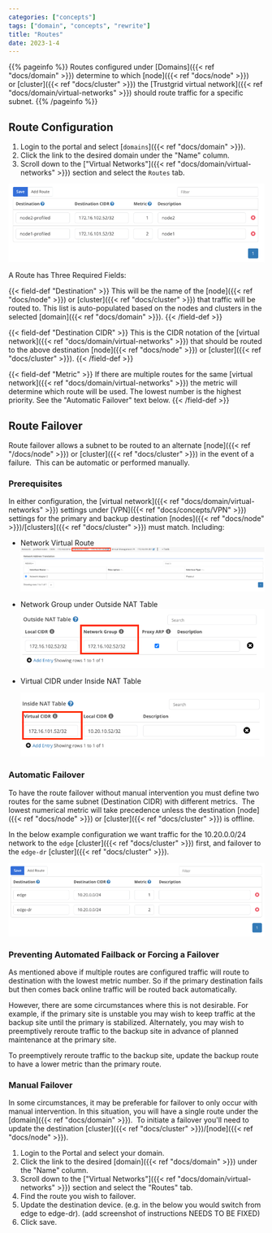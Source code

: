 ```yaml
---
categories: ["concepts"]
tags: ["domain", "concepts", "rewrite"]
title: "Routes"
date: 2023-1-4
---
```


{{% pageinfo %}}
Routes configured under [Domains]({{< ref "docs/domain" >}}) determine to which [node]({{< ref "docs/node" >}}) or [cluster]({{< ref "docs/cluster" >}}) the [Trustgrid virtual network]({{< ref "docs/domain/virtual-networks" >}}) should route traffic for a specific subnet.
{{% /pageinfo %}}

## Route Configuration

1. Login to the portal and select [`domains`]({{< ref "docs/domain" >}}).
2. Click the link to the desired domain under the "Name" column.
3. Scroll down to the ["Virtual Networks"]({{< ref "docs/domain/virtual-networks" >}}) section and select the `Routes` tab.

![img](routes-list.png)

A Route has Three Required Fields:

{{< field-def "Destination" >}}
This will be the name of the [node]({{< ref "docs/node" >}}) or [cluster]({{< ref "docs/cluster" >}}) that traffic will be routed to. This list is auto-populated based on the nodes and clusters in the selected [domain]({{< ref "docs/domain" >}}).
{{< /field-def >}}

{{< field-def "Destination CIDR" >}}
This is the CIDR notation of the [virtual network]({{< ref "docs/domain/virtual-networks" >}}) that should be routed to the above destination [node]({{< ref "docs/node" >}}) or [cluster]({{< ref "docs/cluster" >}}).
{{< /field-def >}}

{{< field-def "Metric" >}}
If there are multiple routes for the same [virtual network]({{< ref "docs/domain/virtual-networks" >}}) the metric will determine which route will be used. The lowest number is the highest priority. See the "Automatic Failover" text below.
{{< /field-def >}}

## Route Failover 

Route failover allows a subnet to be routed to an alternate [node]({{< ref "/docs/node" >}}) or [cluster]({{< ref "docs/cluster" >}}) in the event of a failure.  This can be automatic or performed manually.

### Prerequisites 

In either configuration, the [virtual network]({{< ref "docs/domain/virtual-networks" >}}) settings under [VPN]({{< ref "docs/concepts/VPN" >}}) settings for the primary and backup destination [nodes]({{< ref "docs/node" >}})/[clusters]({{< ref "docs/cluster" >}}) must match. Including:

- Network Virtual Route
  ![img](virtual-network-route1.png)

- Network Group under Outside NAT Table
  ![img](outside-nat-table.png)

- Virtual CIDR under Inside NAT Table

  ![img](inside-nat-table.png)

### Automatic Failover

To have the route failover without manual intervention you must define two routes for the same subnet (Destination CIDR) with different metrics.  The lowest numerical metric will take precedence unless the destination [node]({{< ref "docs/node" >}}) or [cluster]({{< ref "docs/cluster" >}}) is offline.

In the below example configuration we want traffic for the 10.20.0.0/24 network to the `edge` [cluster]({{< ref "docs/cluster" >}}) first, and failover to the `edge-dr` [cluster]({{< ref "docs/cluster" >}}).

![img](automatic-failover.png)

### Preventing Automated Failback or Forcing a Failover

As mentioned above if multiple routes are configured traffic will route to destination with the lowest metric number. So if the primary destination fails but then comes back online traffic will be routed back automatically.

However, there are some circumstances where this is not desirable. For example, if the primary site is unstable you may wish to keep traffic at the backup site until the primary is stabilized. Alternately, you may wish to preemptively reroute traffic to the backup site in advance of planned maintenance at the primary site.

To preemptively reroute traffic to the backup site, update the backup route to have a lower metric than the primary route.

### Manual Failover

In some circumstances, it may be preferable for failover to only occur with manual intervention. In this situation, you will have a single route under the [domain]({{< ref "docs/domain" >}}).  To initiate a failover you'll need to update the destination [cluster]({{< ref "docs/cluster" >}})/[node]({{< ref "docs/node" >}}).

1. Login to the Portal and select your domain.
2. Click the link to the desired [domain]({{< ref "docs/domain" >}}) under the "Name" column.
3. Scroll down to the ["Virtual Networks"]({{< ref "docs/domain/virtual-networks" >}}) section and select the "Routes" tab.
4. Find the route you wish to failover.
5. Update the destination device. (e.g. in the below you would switch from edge to edge-dr).
   (add screenshot of instructions NEEDS TO BE FIXED)
6. Click save.
